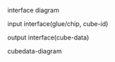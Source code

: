 

interface diagram 


input interface(glue/chip, cube-id)

output interface(cube-data)

cubedata-diagram